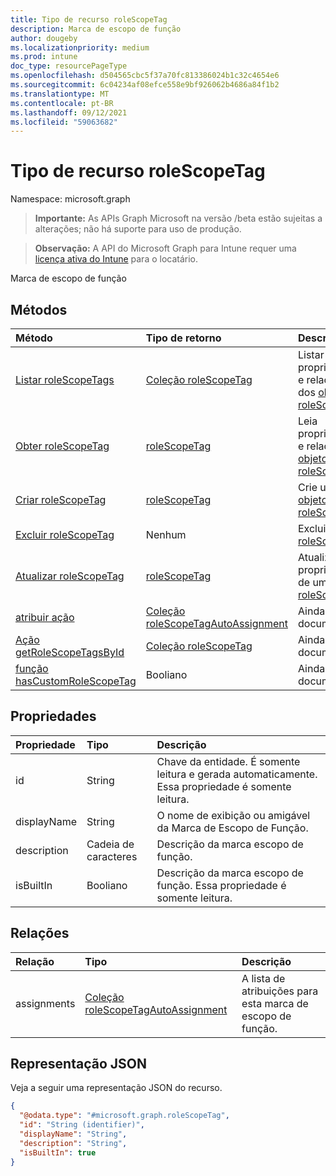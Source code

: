 ```yaml
---
title: Tipo de recurso roleScopeTag
description: Marca de escopo de função
author: dougeby
ms.localizationpriority: medium
ms.prod: intune
doc_type: resourcePageType
ms.openlocfilehash: d504565cbc5f37a70fc813386024b1c32c4654e6
ms.sourcegitcommit: 6c04234af08efce558e9bf926062b4686a84f1b2
ms.translationtype: MT
ms.contentlocale: pt-BR
ms.lasthandoff: 09/12/2021
ms.locfileid: "59063682"
---
```

# <a name="rolescopetag-resource-type"></a>Tipo de recurso roleScopeTag

Namespace: microsoft.graph

> **Importante:** As APIs Graph Microsoft na versão /beta estão sujeitas a alterações; não há suporte para uso de produção.

> **Observação:** A API do Microsoft Graph para Intune requer uma [licença ativa do Intune](https://go.microsoft.com/fwlink/?linkid=839381) para o locatário.

Marca de escopo de função

## <a name="methods"></a>Métodos
|Método|Tipo de retorno|Descrição|
|:---|:---|:---|
|[Listar roleScopeTags](../api/intune-rbac-rolescopetag-list.md)|[Coleção roleScopeTag](../resources/intune-rbac-rolescopetag.md)|Listar propriedades e relações dos [objetos roleScopeTag.](../resources/intune-rbac-rolescopetag.md)|
|[Obter roleScopeTag](../api/intune-rbac-rolescopetag-get.md)|[roleScopeTag](../resources/intune-rbac-rolescopetag.md)|Leia propriedades e relações do [objeto roleScopeTag.](../resources/intune-rbac-rolescopetag.md)|
|[Criar roleScopeTag](../api/intune-rbac-rolescopetag-create.md)|[roleScopeTag](../resources/intune-rbac-rolescopetag.md)|Crie um novo [objeto roleScopeTag.](../resources/intune-rbac-rolescopetag.md)|
|[Excluir roleScopeTag](../api/intune-rbac-rolescopetag-delete.md)|Nenhum|Exclui um [roleScopeTag](../resources/intune-rbac-rolescopetag.md).|
|[Atualizar roleScopeTag](../api/intune-rbac-rolescopetag-update.md)|[roleScopeTag](../resources/intune-rbac-rolescopetag.md)|Atualize as propriedades de um [objeto roleScopeTag.](../resources/intune-rbac-rolescopetag.md)|
|[atribuir ação](../api/intune-rbac-rolescopetag-assign.md)|[Coleção roleScopeTagAutoAssignment](../resources/intune-rbac-rolescopetagautoassignment.md)|Ainda não documentado|
|[Ação getRoleScopeTagsById](../api/intune-rbac-rolescopetag-getrolescopetagsbyid.md)|[Coleção roleScopeTag](../resources/intune-rbac-rolescopetag.md)|Ainda não documentado|
|[função hasCustomRoleScopeTag](../api/intune-rbac-rolescopetag-hascustomrolescopetag.md)|Booliano|Ainda não documentado|

## <a name="properties"></a>Propriedades
|Propriedade|Tipo|Descrição|
|:---|:---|:---|
|id|String|Chave da entidade. É somente leitura e gerada automaticamente. Essa propriedade é somente leitura.|
|displayName|String|O nome de exibição ou amigável da Marca de Escopo de Função.|
|description|Cadeia de caracteres|Descrição da marca escopo de função.|
|isBuiltIn|Booliano|Descrição da marca escopo de função. Essa propriedade é somente leitura.|

## <a name="relationships"></a>Relações
|Relação|Tipo|Descrição|
|:---|:---|:---|
|assignments|[Coleção roleScopeTagAutoAssignment](../resources/intune-rbac-rolescopetagautoassignment.md)|A lista de atribuições para esta marca de escopo de função.|

## <a name="json-representation"></a>Representação JSON
Veja a seguir uma representação JSON do recurso.
<!-- {
  "blockType": "resource",
  "keyProperty": "id",
  "@odata.type": "microsoft.graph.roleScopeTag"
}
-->
``` json
{
  "@odata.type": "#microsoft.graph.roleScopeTag",
  "id": "String (identifier)",
  "displayName": "String",
  "description": "String",
  "isBuiltIn": true
}
```



